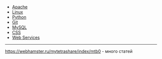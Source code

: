 <link rel="stylesheet" type="text/css" href="/technote/my.css" />


* [Apache](apache)
* [Linux](linux)
* [Python](python)
* [Git](git)
* [MySQL](mysql)
* [CSS](css)
* [Web Services](web-services)

----

<https://webhamster.ru/mytetrashare/index/mtb0> - много статей
